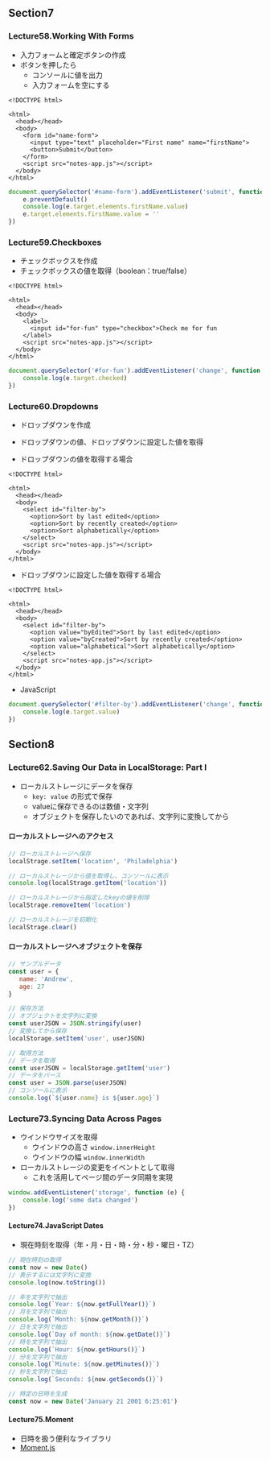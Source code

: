 ## Section7
### Lecture58.Working With Forms
- 入力フォームと確定ボタンの作成
- ボタンを押したら
    - コンソールに値を出力
    - 入力フォームを空にする

```:html
<!DOCTYPE html>

<html>
  <head></head>
  <body>
    <form id="name-form">
      <input type="text" placeholder="First name" name="firstName">
      <button>Submit</button>
    </form>
    <script src="notes-app.js"></script>
  </body>
</html>
```

```notes-app.js
document.querySelector('#name-form').addEventListener('submit', function (e) {
    e.preventDefault()
    console.log(e.target.elements.firstName.value)
    e.target.elements.firstName.value = ''
})
```

### Lecture59.Checkboxes
- チェックボックスを作成
- チェックボックスの値を取得（boolean：true/false）

```:html
<!DOCTYPE html>

<html>
  <head></head>
  <body>
    <label>
      <input id="for-fun" type="checkbox">Check me for fun
    </label>
    <script src="notes-app.js"></script>
  </body>
</html>
```

```notes-app.js
document.querySelector('#for-fun').addEventListener('change', function (e) {
    console.log(e.target.checked)
})
```

### Lecture60.Dropdowns
- ドロップダウンを作成
- ドロップダウンの値、ドロップダウンに設定した値を取得  

- ドロップダウンの値を取得する場合
```:html
<!DOCTYPE html>

<html>
  <head></head>
  <body>
    <select id="filter-by">
      <option>Sort by last edited</option>
      <option>Sort by recently created</option>
      <option>Sort alphabetically</option>
    </select>
    <script src="notes-app.js"></script>
  </body>
</html>
```

- ドロップダウンに設定した値を取得する場合
```:html
<!DOCTYPE html>

<html>
  <head></head>
  <body>
    <select id="filter-by">
      <option value="byEdited">Sort by last edited</option>
      <option value="byCreated">Sort by recently created</option>
      <option value="alphabetical">Sort alphabetically</option>
    </select>
    <script src="notes-app.js"></script>
  </body>
</html>
```

- JavaScript
```notes-app.js
document.querySelector('#filter-by').addEventListener('change', function (e) {
    console.log(e.target.value)
})
```

## Section8
### Lecture62.Saving Our Data in LocalStorage: Part I
- ローカルストレージにデータを保存
  - `key: value` の形式で保存
  - valueに保存できるのは数値・文字列
  - オブジェクトを保存したいのであれば、文字列に変換してから

#### ローカルストレージへのアクセス
```sample.js
// ローカルストレージへ保存
localStrage.setItem('location', 'Philadelphia')

// ローカルストレージから値を取得し、コンソールに表示
console.log(localStrage.getItem('location'))

// ローカルストレージから指定したkeyの値を削除
localStrage.removeItem('location')

// ローカルストレージを初期化
localStrage.clear()
```

#### ローカルストレージへオブジェクトを保存
```sample.js
// サンプルデータ
const user = {
   name: 'Andrew',
   age: 27
}

// 保存方法
// オブジェクトを文字列に変換
const userJSON = JSON.stringify(user)
// 変換してから保存
localStorage.setItem('user', userJSON)

// 取得方法
// データを取得
const userJSON = localStorage.getItem('user')
// データをパース
const user = JSON.parse(userJSON)
// コンソールに表示
console.log(`${user.name} is ${user.age}`)
```

### Lecture73.Syncing Data Across Pages
- ウインドウサイズを取得
  - ウインドウの高さ `window.innerHeight`
  - ウインドウの幅 `window.innerWidth`
- ローカルストレージの変更をイベントとして取得
  - これを活用してページ間のデータ同期を実現

```javascript
window.addEventListener('storage', function (e) {
    console.log('some data changed')
})
```

#### Lecture74.JavaScript Dates
- 現在時刻を取得（年・月・日・時・分・秒・曜日・TZ）

```javascript
// 現在時刻の取得
const now = new Date()
// 表示するには文字列に変換
console.log(now.toString())

// 年を文字列で抽出
console.log(`Year: ${now.getFullYear()}`)
// 月を文字列で抽出
console.log(`Month: ${now.getMonth()}`)
// 日を文字列で抽出
console.log(`Day of month: ${now.getDate()}`)
// 時を文字列で抽出
console.log(`Hour: ${now.getHours()}`)
// 分を文字列で抽出
console.log(`Minute: ${now.getMinutes()}`)
// 秒を文字列で抽出
console.log(`Seconds: ${now.getSeconds()}`)

// 特定の日時を生成
const now = new Date('January 21 2001 6:25:01')
```

#### Lecture75.Moment
- 日時を扱う便利なライブラリ
- [Moment.js](https://momentjs.com/)
